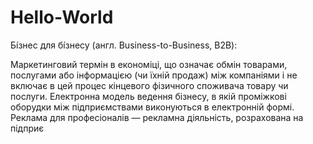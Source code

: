 # Hello-World
Бі́знес для бі́знесу (англ. Business-to-Business, B2B):

Маркетинговий термін в економіці, що означає обмін товарами, послугами або інформацією (чи їхній продаж) між компаніями і не включає в цей процес кінцевого фізичного споживача товару чи послуги.
Електронна модель ведення бізнесу, в якій проміжкові оборудки між підприємствами виконуються в електронній формі.
Реклама для професіоналів — рекламна діяльність, розрахована на підприє
